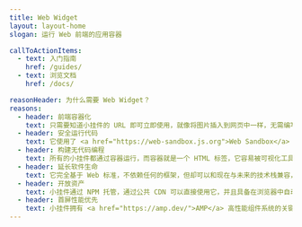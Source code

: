```yaml
---
title: Web Widget
layout: layout-home
slogan: 运行 Web 前端的应用容器

callToActionItems:
  - text: 入门指南
    href: /guides/
  - text: 浏览文档
    href: /docs/

reasonHeader: 为什么需要 Web Widget？
reasons:
  - header: 前端容器化
    text: 只需要知道小挂件的 URL 即可立即使用，就像将图片插入到网页中一样，无需编写胶水代码、亦无须测试。
  - header: 安全运行代码
    text: 它使用了 <a href="https://web-sandbox.js.org">Web Sandbox</a> BOM 虚拟化技术，它隔离了第三方代码潜在的 XSS 攻击、钓鱼链接等。
  - header: 构建无代码编程
    text: 所有的小挂件都通过容器运行，而容器就是一个 HTML 标签，它容易被可视化工具排版、被服务端模板输出。
  - header: 延长软件生命
    text: 它完全基于 Web 标准，不依赖任何的框架，但却可以和现在与未来的技术栈兼容，包括 React 与 Vue 等。
  - header: 开放资产
    text: 小挂件通过 NPM 托管，通过公共 CDN 可以直接使用它，并且具备在浏览器中自动更新版本的能力。
  - header: 首屏性能优先
    text: 小挂件拥有 <a href="https://amp.dev/">AMP</a> 高性能组件系统的关键要素，有利于实现首屏性能领先的网页架构。
---
```

